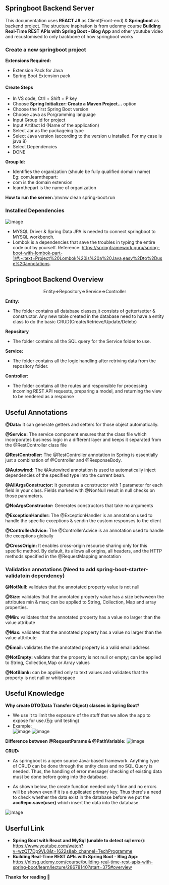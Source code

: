
## Springboot Backend Server
This documentation uses **REACT JS** as Client(Front-end) & **Springboot** as backend project. The structure inspiration is from udenmy course
**Building Real-Time REST APIs with Spring Boot - Blog App** and other youtube video and recustomised to only backbone of how springboot works

### Create a new springboot project
**Extensions Required:**
- Extension Pack for Java
- Spring Boot Extension pack

#### Create Steps
- In VS code, Ctrl + Shift + P key
- Choose **Spring Initializer: Create a Maven Project...** option
- Choose the first Spring Boot version
- Choose Java as Porgramming language
- Input Group id for project
- Input Artifact Id (Name of the application)
- Select Jar as the packageing type
- Select Java version (according to the version u installed. For my case is java 8)
- Select Dependencies
- DONE

**Group Id:**
- Identifies the organization (shoule be fully qualified domain name) 
<br> Eg: com.learnthepart: <br>
- com is the domain extension
- learnthepart is the name of organization

**How to run the server:**.\mvnw clean spring-boot:run

### Installed Dependencies
![image](https://user-images.githubusercontent.com/56182367/184104663-f88a9cea-6c2a-4e85-96a4-ff7f49156a52.png)
<br>
- MYSQL Driver & Spring Data JPA is needed to connect springboot to MYSQL workbench.
- Lombok is a dependencies that save the troubles in typing the entire code out by yourself. Reference: https://springframework.guru/spring-boot-with-lombok-part-1/#:~:text=Project%20Lombok%20is%20a%20Java,easy%2Dto%2Duse%20annotations.

## Springboot Backend Overview

<p align="center">
Entity=>Repository=>Service=>Controller
</p>

**Entity:**
- The folder contains all database classes,it consists of getter/setter & constructor. Any new table created in the database need to have a entity class to do the basic CRUD(Create/Retrieve/Update/Delete)

**Repository**
- The folder contains all the SQL query for the Service folder to use.

**Service:**
- The folder contains all the logic handling after retriving data from the repository folder.

**Controller:**
- The folder contains all the routes and responsible for processing incoming REST API requests, preparing a model, and returning the view to be rendered as a response

## Useful Annotations

**@Data:** It can generate getters and setters for those object automatically.

**@Service:** The service component ensures that the class file which incorporates business logic in a different layer and keeps it separated from the @RestController class file

**@RestController:** The @RestController annotation in Spring is essentially just a combination of @Controller and @ResponseBody.

**@Autowired:** The @Autowired annotation is used to automatically inject dependencies of the specified type into the current bean.

**@AllArgsConstructor:** It generates a constructor with 1 parameter for each field in your class. Fields marked with @NonNull result in null checks on those parameters.

**@NoArgsConstructor:** Generates constructors that take no arguments

**@ExceptionHandler:** The @ExceptionHandler is an annotation used to handle the specific exceptions & sendin the custom responses to the client

**@ControllerAdvice:** The @ControllerAdvice  is an annotation used to handle the exceptions globally

**@CrossOrigin:** It enables cross-origin resource sharing only for this specific method. By default, its allows all origins, all headers, and the HTTP methods specified in the @RequestMapping annotation 

### Validation annotations (Need to add spring-boot-starter-validatoin dependency)
**@NotNull:** validates that the annotated property value is not null

**@Size:** validates that the annotated property value has a size betwween the attributes min & max; can be applied to String, Collection, Map and array properties.

**@Min:** validates that the annotated property has a value no larger than the value attribute

**@Max:** validates that the annotated property has a value no larger than the value atttribute

**@Email:** validates the the annotated property is a valid email address

**@NotEmpty:** validate that the property is not null or empty; can be applied to String, Collection,Map or Array values

**@NotBlank:** can be applied only to text values and validates that the property is not null or whitespace

## Useful Knowledge
**Why create DTO(Data Transfer Object) classes in Spring Boot?**
- We use it to limit the exposure of the stuff that we allow the app to expose for use.(Eg: unit testing)
- Example:
<br>![image](https://user-images.githubusercontent.com/56182367/185888766-2b5da1f4-c6e2-4ab7-ab79-f706173689af.png)
![image](https://user-images.githubusercontent.com/56182367/185888904-25de5f57-b8c5-4f6c-9499-e0658356da7c.png)

**Difference between @RequestParams & @PathVariable:**
![image](https://user-images.githubusercontent.com/56182367/186593791-95eabc0c-4f61-468f-adcd-8579b12e5aca.png)

**CRUD:**
- As springboot is a open source Java-based framework. Anything type of CRUD can be done through the entity class and no SQL Query is needed. Thus, the handling of error message/ checking of existing data must be done before going into the database. <br>

- As shown below, the create function needed only 1 line and no errors will be shown even if it is a duplicated primary key. Thus there's a need to check whether the data exist in the database before we put the **accRepo.save(user)** which insert the data into the database.

![image](https://user-images.githubusercontent.com/56182367/186600526-7cde6be4-4b54-47c0-872d-72b77c4ba1c1.png)

## Userful Link
- **Spring Boot with React and MySql (unable to detect sql error)**: https://www.youtube.com/watch?v=wzQT7Dp9VL0&t=1622s&ab_channel=TechProgramme  
- **Building Real-Time REST APIs with Spring Boot - Blog App**: https://nlbsg.udemy.com/course/building-real-time-rest-apis-with-spring-boot/learn/lecture/28678140?start=375#overview


**Thanks for reading :smiling_face_with_three_hearts:**





